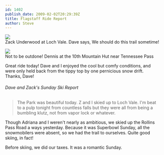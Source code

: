 ```yaml
---
id: 1402
publish_date: 2009-02-02T20:29:39Z
title: Flagstaff Ride Report
author: Steve
---
```

[![](http://www.flagstafffrenzy.org/wp-content/uploads/2009/02/snow_angels.jpg)](http://www.flagstafffrenzy.org/wp-content/uploads/2009/02/snow_angels.jpg)  
Zack Underwood at Loch Vale. Dave says, We should do this trail sometime!

[![](http://www.flagstafffrenzy.org/wp-content/uploads/2009/02/10th-mtn-hut-128-3009-073.jpg)](http://www.flagstafffrenzy.org/wp-content/uploads/2009/02/10th-mtn-hut-128-3009-073.jpg)  
Not to be outdone! Dennis at the 10th Mountain Hut near Tennessee Pass

Great ride today! Dave and I enjoyed the cool but comfy conditions, and were only held back from the tippy top by one pernicious snow drift. Thanks, Dave!

###### Dave and Zack's Sunday Ski Report

> The Park was beautiful today. Z and I skied up to Loch Vale. I'm beat to a pulp tonight from countless falls but they were all from being a bumbling klutz, not from vapor lock or whatever.

Though Adriana and I weren't nearly as ambitious, we skied up the Rollins Pass Road a ways yesterday. Because it was Superbowl Sunday, all the snowmobilers were absent, so we had the trail to ourselves. Quite good skiing, in fact!

Before skiing, we did our taxes. It was a romantic Sunday.